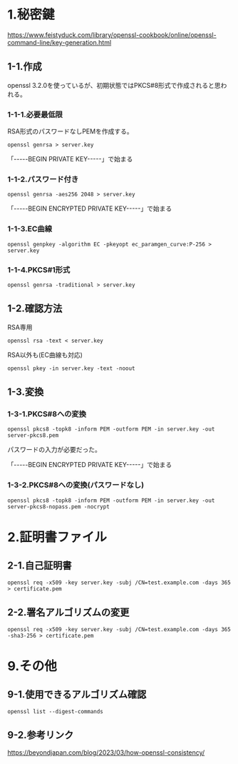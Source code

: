 # 1.秘密鍵

https://www.feistyduck.com/library/openssl-cookbook/online/openssl-command-line/key-generation.html

## 1-1.作成

openssl 3.2.0を使っているが、初期状態ではPKCS#8形式で作成されると思われる。

### 1-1-1.必要最低限

RSA形式のパスワードなしPEMを作成する。

```
openssl genrsa > server.key
```

「-----BEGIN PRIVATE KEY-----」で始まる

### 1-1-2.パスワード付き

```
openssl genrsa -aes256 2048 > server.key
```

「-----BEGIN ENCRYPTED PRIVATE KEY-----」で始まる

### 1-1-3.EC曲線

```
openssl genpkey -algorithm EC -pkeyopt ec_paramgen_curve:P-256 > server.key
```

### 1-1-4.PKCS#1形式

```
openssl genrsa -traditional > server.key
```

## 1-2.確認方法

RSA専用
```
openssl rsa -text < server.key
```

RSA以外も(EC曲線も対応)
```
openssl pkey -in server.key -text -noout
```

## 1-3.変換

### 1-3-1.PKCS#8への変換

```
openssl pkcs8 -topk8 -inform PEM -outform PEM -in server.key -out server-pkcs8.pem
```

パスワードの入力が必要だった。

「-----BEGIN ENCRYPTED PRIVATE KEY-----」で始まる

### 1-3-2.PKCS#8への変換(パスワードなし)

```
openssl pkcs8 -topk8 -inform PEM -outform PEM -in server.key -out server-pkcs8-nopass.pem -nocrypt
```

# 2.証明書ファイル

## 2-1.自己証明書

```
openssl req -x509 -key server.key -subj /CN=test.example.com -days 365 > certificate.pem
```

## 2-2.署名アルゴリズムの変更

```
openssl req -x509 -key server.key -subj /CN=test.example.com -days 365 -sha3-256 > certificate.pem
```


# 9.その他

## 9-1.使用できるアルゴリズム確認

```
openssl list --digest-commands
```

## 9-2.参考リンク
https://beyondjapan.com/blog/2023/03/how-openssl-consistency/